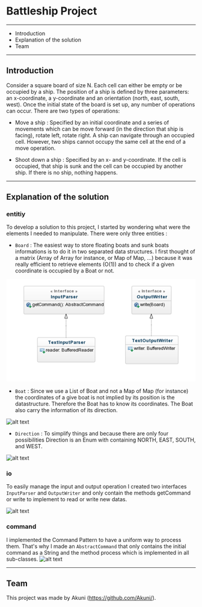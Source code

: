 # Battleship Project 
---

* Introduction
* Explanation of the solution
* Team

---
## Introduction 
Consider a square board of size N. Each cell can either be empty or be occupied by a ship. The position of a ship is defined by three parameters: an x-coordinate, a y-coordinate and an orientation (north, east, south, west).
Once the initial state of the board is set up, any number of operations can occur. There are two types of operations:

- Move a ship :
Specified by an initial coordinate and a series of movements which can be move forward (in the direction that ship is facing), rotate left, rotate right. A ship can navigate through an occupied cell. However, two ships cannot occupy the same cell at the end of a move operation.

- Shoot down a ship : 
Specified by an x- and y-coordinate. If the cell is occupied, that ship is sunk and the cell can be occupied by another ship. If there is no ship, nothing happens.

---

## Explanation of the solution
### entitiy
To develop a solution to this project, I started by wondering what were the elements I needed to manipulate. There were only three entities : 
* `Board` : The easiest way to store floating boats and sunk boats informations is to do it in two separated data structures. I first thought of a matrix (Array of Array for instance, or Map of Map, ...) because it was really efficient to retrieve elements (O(1)) and to check if a given coordinate is occupied by a Boat or not.

![alt text](https://github.com/Akuni/programming-test/blob/master/.readme_images/board.png?raw=true "Board")
* `Boat` : Since we use a List of Boat and not a Map of Map (for instance) the coordinates of a give boat is not implied by its position is the datastructure. Therefore the Boat has to know its coordinates. The Boat also carry the information of its direction.

![alt text](https://github.com/Akuni/programming-test/tree/master/.readme_images/boat.png?raw=true "Boat")
* `Direction` :
To simplify things and because there are only four possibilities Direction is an Enum  with containing NORTH, EAST, SOUTH, and WEST. 

![alt text](https://github.com/Akuni/programming-test/.readme_images/direction.png?raw=true "Direction")
### io
To easily manage the input and output operation I created two interfaces `InputParser` and `OutputWriter` and only contain the methods getCommand or write to implement to read or write new datas.

![alt text](https://github.com/Akuni/programming-test/tree/master/.readme_images/reader_writer.png?raw=true "Reader & Writer")

### command
I implemented the Command Pattern to have a uniform way to process them. That's why I made an `AbstractCommand` that only contains the initial command as a String and the method process which is implemented in all sub-classes.
![alt text](https://github.com/Akuni/programming-test/tree/master/.readme_images/command.png?raw=true "Commands")

---
## Team
This project was made by Akuni (https://github.com/Akuni/).
